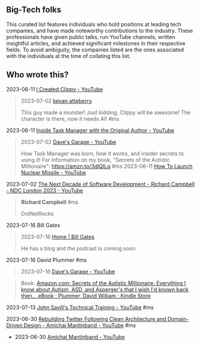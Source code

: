 ## Big-Tech folks

This curated list features individuals who hold positions at leading tech companies, and have made noteworthy contributions to the industry. These professionals have given public talks, run YouTube channels, written insightful articles, and achieved significant milestones in their respective fields. To avoid ambiguity, the companies listed are the ones associated with the individuals at the time of collating this list.

## Who wrote this?

2023-06-11 [I Created Clippy - YouTube](https://www.youtube.com/watch?v=3kcQzCzSDvc)

> 2023-07-02 [kevan atteberry](https://www.kevanatteberry.com/)
>
> This guy made a monster! Just kidding, Clippy will be awesome!
> The character is there, now it needs AI!
> #ms

2023-06-11 [Inside Task Manager with the Original Author - YouTube](https://www.youtube.com/watch?v=Ve95Nh690l0)

> 2023-07-02 [Dave's Garage - YouTube](https://www.youtube.com/@DavesGarage)
>
> How Task Manager was born, how it works, and insider secrets to using it! For information on my book, "Secrets of the Autistic Millionaire": https://amzn.to/3diQILq
> #ms
> 2023-06-11 [How To Launch Nuclear Missile - YouTube](https://www.youtube.com/watch?v=YchEuqYjMi8)  



2023-07-02 [The Next Decade of Software Development - Richard Campbell - NDC London 2023 - YouTube](https://www.youtube.com/watch?v=ND_AjF_KTD8)

> **Richard Campbell** #ms
>
> DotNetRocks



2023-07-16 Bill Gates

> 2023-07-16 [Home | Bill Gates](https://www.gatesnotes.com/?WT.tsrc=BGSEM)
>
> He has a blog and the podcast is coming soon



2023-07-16  David Plummer #ms

> 2023-07-16 [Dave's Garage - YouTube](https://www.youtube.com/@DavesGarage)

> Book: [Amazon.com: Secrets of the Autistic Millionaire: Everything I know about Autism, ASD, and Asperger's that I wish I'd known back then... eBook : Plummer, David William : Kindle Store](https://www.amazon.com/Secrets-Autistic-Millionaire-Everything-Aspergers-ebook/dp/B09KGF6685?dchild=1&keywords=autism&qid=1635782800&refinements=p_n_condition-type:6461716011&sr=8-1&linkCode=sl1&tag=daveplhome-20&linkId=aab0c53b69c44aa0952f1f2d00d2b4b6&language=en_US&ref_=as_li_ss_tl)



2023-07-13 [John Savill's Technical Training - YouTube](https://www.youtube.com/@NTFAQGuy/videos)  #ms

2023-06-30  [Rebuilding Twitter Following Clean Architecture and Domain-Driven Design - Amichai Mantinband - YouTube](https://www.youtube.com/watch?v=O60aOTfaKrw) #ms

- 2023-06-30 [Amichai Mantinband - YouTube](https://www.youtube.com/c/AmichaiMantinband)
